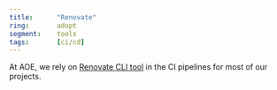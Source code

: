 ```yaml
---
title:      "Renovate"
ring:       adopt
segment:    tools
tags:       [ci/cd]
---
```


At AOE, we rely on [Renovate CLI tool](https://www.npmjs.com/package/renovate/) in the CI pipelines for most of our projects.
